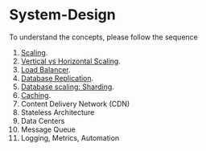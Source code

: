 # System-Design

To understand the concepts, please follow the sequence

1. [Scaling](https://devscriptsaga.com/2024/05/02/scaling-from-zero-to-hero-1/).
2. [Vertical vs Horizontal Scaling](https://devscriptsaga.com/2024/05/03/system-design-2-vertical-vs-horizontal-scaling/).
3. [Load Balancer](https://devscriptsaga.com/2024/05/04/system-design-3-load-balancer/).
4. [Database Replication](https://devscriptsaga.com/2024/05/09/system-design-4-database-replication/).
5. [Database scaling: Sharding](https://devscriptsaga.com/2024/05/14/system-design-5-database-scaling-sharding/).
6. [Caching](https://devscriptsaga.com/2024/05/17/system-design-6-caching/).
7. Content Delivery Network (CDN)
8. Stateless Architecture
9. Data Centers
10. Message Queue
11. Logging, Metrics, Automation
